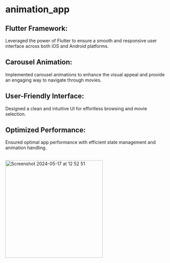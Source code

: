 # animation_app
## Flutter Framework:  <br/>
Leveraged the power of Flutter to ensure a smooth and responsive user interface across both iOS and Android platforms.<br/>
## Carousel Animation:  <br/>
Implemented carousel animations to enhance the visual appeal and provide an engaging way to navigate through movies.<br/>
## User-Friendly Interface: <br/>
Designed a clean and intuitive UI for effortless browsing and movie selection.<br/>
## Optimized Performance:  <br/>
Ensured optimal app performance with efficient state management and animation handling.<br/><br/>


<img width="304" alt="Screenshot 2024-05-17 at 12 52 51" src="https://github.com/Hiru1003/animation_app/assets/122656994/e27d0569-fee1-461d-8efd-17c267be2407">
